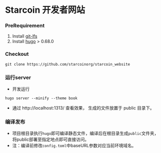 # Starcoin 开发者网站

### PreRequirement

1. Install [git-lfs](https://github.com/git-lfs/git-lfs)
2. Install [hugo](https://gohugo.io/getting-started/installing/) > 0.68.0

### Checkout

```shell script
git clone https://github.com/starcoinorg/starcoin_website
```


### 运行server
- 开发运行
```
hugo server --minify --theme book 
```
- 通过 http://localhost:1313/ 查看效果， 生成的文件放置于 public 目录下。



### 编译发布
- 项目根目录执行`hugo`即可编译静态文件，编译后在根目录生成`public`文件夹，将public部署至指定地点即可直接访问。
- 注：编译前修改`config.toml`中baseURL参数对应当前环境域名。
